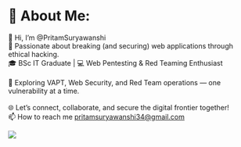 # 💫 About Me:
👋 Hi, I’m @PritamSuryawanshi<br>🔐 Passionate about breaking (and securing) web applications through ethical hacking.
<br> 🎓 BSc IT Graduate | 💻 Web Pentesting & Red Teaming Enthusiast<br><br>🚀 Exploring VAPT, Web Security, and Red Team operations — one vulnerability at a time.<br><br>🌐 Let’s connect, collaborate, and secure the digital frontier together!<br>
📫 How to reach me pritamsuryawanshi34@gmail.com

![](https://github-readme-stats.vercel.app/api?username=Pritamsuryawanshii&theme=radical&hide_border=false&include_all_commits=false&count_private=false)<br/>

